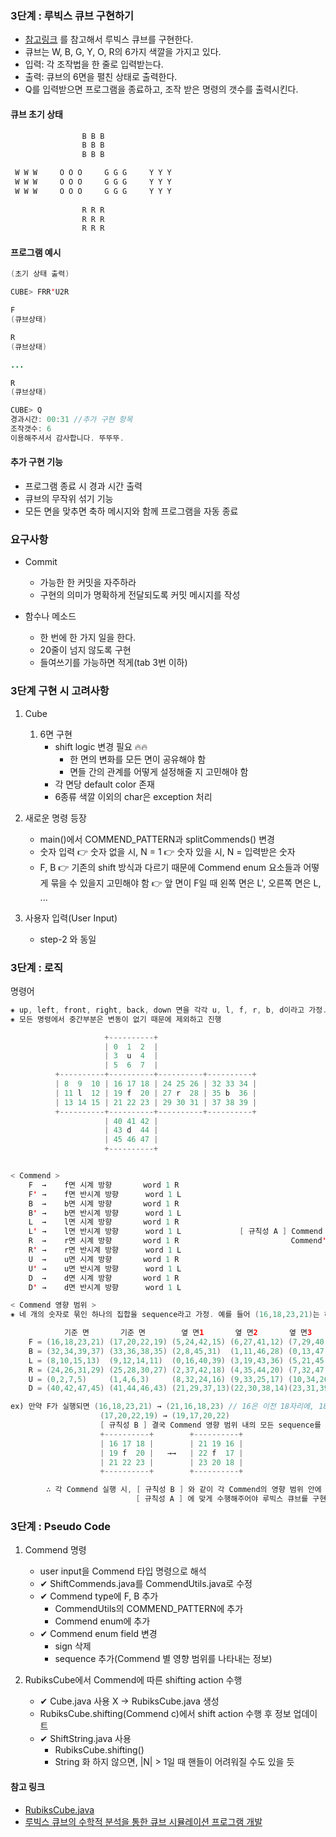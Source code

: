 ### 3단계 : 루빅스 큐브 구현하기

- [참고링크](https://cube3x3.com/%ED%81%90%EB%B8%8C%EB%A5%BC-%EB%A7%9E%EC%B6%94%EB%8A%94-%EB%B0%A9/#notation) 를 참고해서 루빅스 큐브를 구현한다.
- 큐브는 W, B, G, Y, O, R의 6가지 색깔을 가지고 있다.
- 입력: 각 조작법을 한 줄로 입력받는다.
- 출력: 큐브의 6면을 펼친 상태로 출력한다.
- Q를 입력받으면 프로그램을 종료하고, 조작 받은 명령의 갯수를 출력시킨다.




#### 큐브 초기 상태
```java
                B B B  
                B B B
                B B B

 W W W     O O O     G G G     Y Y Y 
 W W W     O O O     G G G     Y Y Y 
 W W W     O O O     G G G     Y Y Y 
 
                R R R 
                R R R 
                R R R 

```
#### 프로그램 예시
```java
(초기 상태 출력)

CUBE> FRR'U2R

F
(큐브상태)

R
(큐브상태)

...

R
(큐브상태)

CUBE> Q
경과시간: 00:31 //추가 구현 항목
조작갯수: 6
이용해주셔서 감사합니다. 뚜뚜뚜.

```

#### 추가 구현 기능
- 프로그램 종료 시 경과 시간 출력
- 큐브의 무작위 섞기 기능
- 모든 면을 맞추면 축하 메시지와 함께 프로그램을 자동 종료


### 요구사항 
- Commit 
    - 가능한 한 커밋을 자주하라
    - 구현의 의미가 명확하게 전달되도록 커밋 메시지를 작성
    
- 함수나 메소드
    - 한 번에 한 가지 일을 한다.
    - 20줄이 넘지 않도록 구현
    - 들여쓰기를 가능하면 적게(tab 3번 이하)
    
### 3단계 구현 시 고려사항
1. Cube
    1. 6면 구현
        - shift logic 변경 필요 🔥🔥
            - 한 면의 변화를 모든 면이 공유해야 함
            - 면들 간의 관계를 어떻게 설정해줄 지 고민해야 함
        - 각 면당 default color 존재
        - 6종류 색깔 이외의 char은 exception 처리
        
2. 새로운 명령 등장
    - main()에서 COMMEND_PATTERN과 splitCommends() 변경
    - 숫자 입력
        👉 숫자 없을 시, N = 1
        👉 숫자 있을 시, N = 입력받은 숫자
    - F, B
        👉 기존의 shift 방식과 다르기 때문에 Commend enum 요소들과 어떻게 묶을 수 있을지 고민해야 함
        👉 앞 면이 F일 때 왼쪽 면은 L', 오른쪽 면은 L, ... 
    
3. 사용자 입력(User Input)
   - step-2 와 동일
   

### 3단계 : 로직
명령어
```java
⁕ up, left, front, right, back, down 면을 각각 u, l, f, r, b, d이라고 가정.
⁕ 모든 명령에서 중간부분은 변동이 없기 때문에 제외하고 진행

                     +----------+
                     | 0  1  2  |
                     | 3  u  4  |
                     | 5  6  7  |
          +----------+----------+----------+----------+
          | 8  9  10 | 16 17 18 | 24 25 26 | 32 33 34 |
          | 11 l  12 | 19 f  20 | 27 r  28 | 35 b  36 | 
          | 13 14 15 | 21 22 23 | 29 30 31 | 37 38 39 |
          +----------+----------+----------+----------+
                     | 40 41 42 |
                     | 43 d  44 |
                     | 45 46 47 |
                     +----------+


< Commend > 
    F  →    f면 시계 방향       word 1 R
    F' →    f면 반시계 방향      word 1 L
    B  →    b면 시계 방향       word 1 R
    B' →    b면 반시계 방향      word 1 L
    L  →    l면 시계 방향       word 1 R
    L' →    l면 반시계 방향      word 1 L             [ 규칙성 A ] Commend 일 시에는 word 1 R
    R  →    r면 시계 방향       word 1 R                         Commend'일 시에는 word 1 L
    R' →    r면 반시계 방향      word 1 L
    U  →    u면 시계 방향       word 1 R
    U' →    u면 반시계 방향      word 1 L
    D  →    d면 시계 방향       word 1 R
    D' →    d면 반시계 방향      word 1 L

< Commend 영향 범위 > 
⁕ 네 개의 숫자로 묶인 하나의 집합을 sequence라고 가정. 예를 들어 (16,18,23,21)는 하나의 sequence.

            기준 면       기준 면        옆 면1       옆 면2       옆 면3
    F = (16,18,23,21) (17,20,22,19) (5,24,42,15) (6,27,41,12) (7,29,40,10)
    B = (32,34,39,37) (33,36,38,35) (2,8,45,31)  (1,11,46,28) (0,13,47,26) 
    L = (8,10,15,13)  (9,12,14,11)  (0,16,40,39) (3,19,43,36) (5,21,45,34)
    R = (24,26,31,29) (25,28,30,27) (2,37,42,18) (4,35,44,20) (7,32,47,23) 
    U = (0,2,7,5)     (1,4,6,3)     (8,32,24,16) (9,33,25,17) (10,34,26,18)
    D = (40,42,47,45) (41,44,46,43) (21,29,37,13)(22,30,38,14)(23,31,39,15)

ex) 만약 F가 실행되면 (16,18,23,21) → (21,16,18,23) // 16은 이전 18자리에, 18은 이전 23자리에, ...
                    (17,20,22,19) → (19,17,20,22)
                    [ 규칙성 B ] 결국 Commend 영향 범위 내의 모든 sequence를 'sequence 1 R' 해준 결과와 같다
                    +----------+        +----------+
                    | 16 17 18 |        | 21 19 16 |
                    | 19 f  20 |   →→   | 22 f  17 |  
                    | 21 22 23 |        | 23 20 18 |
                    +----------+        +----------+

        ∴ 각 Commend 실행 시, [ 규칙성 B ] 와 같이 각 Commend의 영향 범위 안에 있는 모든 sequence를,
                            [ 규칙성 A ] 에 맞게 수행해주어야 루빅스 큐브를 구현할 수 있다.
```

### 3단계 : Pseudo Code

1. Commend 명령
    - user input을 Commend 타입 명령으로 해석
    - ✔ ShiftCommends.java를 CommendUtils.java로 수정
    - ✔ Commend type에 F, B 추가
        - CommendUtils의 COMMEND_PATTERN에 추가
        - Commend enum에 추가
    - ✔ Commend enum field 변경
        - sign 삭제
        - sequence 추가(Commend 별 영향 범위를 나타내는 정보)

2. RubiksCube에서 Commend에 따른 shifting action 수행
    - ✔ Cube.java 사용 X → RubiksCube.java 생성
    - RubiksCube.shifting(Commend c)에서 shift action 수행 후 정보 업데이트
    - ✔ ShiftString.java 사용
        - RubiksCube.shifting()
        - String 화 하지 않으면, |N| > 1일 때 핸들이 어려워질 수도 있을 듯
        
    


#### 참고 링크
- [RubiksCube.java](http://symbolaris.com/orbital/Orbital-doc/examples/Algorithms/RubiksCube.java)
- [루빅스 큐브의 수학적 분석을 통한 큐브 시뮬레이션 프로그램 개발](https://steam.kofac.re.kr/wp-content/plugins/download-attachments/includes/download.php?id=7752)

